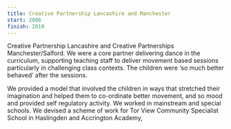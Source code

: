 ```yaml
---
title: Creative Partnership Lancashire and Manchester
start: 2006
finish: 2010
---
```


Creative Partnership Lancashire and Creative Partnerships Manchester/Salford. We were a core partner delivering dance in the curriculum, supporting teaching staff to deliver movement based sessions particularly in challenging class contexts. The children were ‘so much better behaved’ after the sessions.

We provided a model that involved the children in ways that stretched their imagination and helped them to co-ordinate better movement, and so mood and provided self regulatory activity. We worked in mainstream and special schools. We devised a scheme of work for Tor View Community Specialist School in Haslingden and Accrington Academy,
